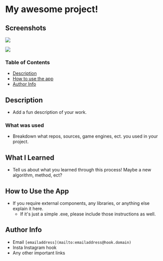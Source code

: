# My awesome project! <!--Change this to your project name-->

## Screenshots
<img src="https://i.gifer.com/758W.gif"/> <!--Change the link to your unique image/gif link-->

<img src="https://c.tenor.com/nQ9u7CM1bDAAAAAM/hacking.gif"/> <!--Change the link to your unique image/gif link-->

### Table of Contents
- [Description](https://github.com/New-UCCS/Template-design-1/blob/main/README.md#description)<!--Change this link to your repos unique link-->
- [How to use the app](https://github.com/New-UCCS/Template-design-1/blob/main/README.md#how-to-use-the-app)<!--Change this link to your repos unique link-->
- [Author Info](https://github.com/New-UCCS/Template-design-1/blob/main/README.md#author-info)<!--Change this link to your repos unique link-->

## Description
- Add a fun description of your work.

### What was used
- Breakdown what repos, sources, game engines, ect. you used in your project. 

## What I Learned
- Tell us about what you learned through this process! Maybe a new algorithm, method, ect?

## How to Use the App
- If you require external components, any libraries, or anything else explain it here. 
  - If it's just a simple .exe, please include those instructions as well.

## Author Info
- Email ```[emailaddress](mailto:emailaddress@hook.domain)```<!--Remove the ``` and the link will work-->
- Insta Instagram hook
- Any other important links
